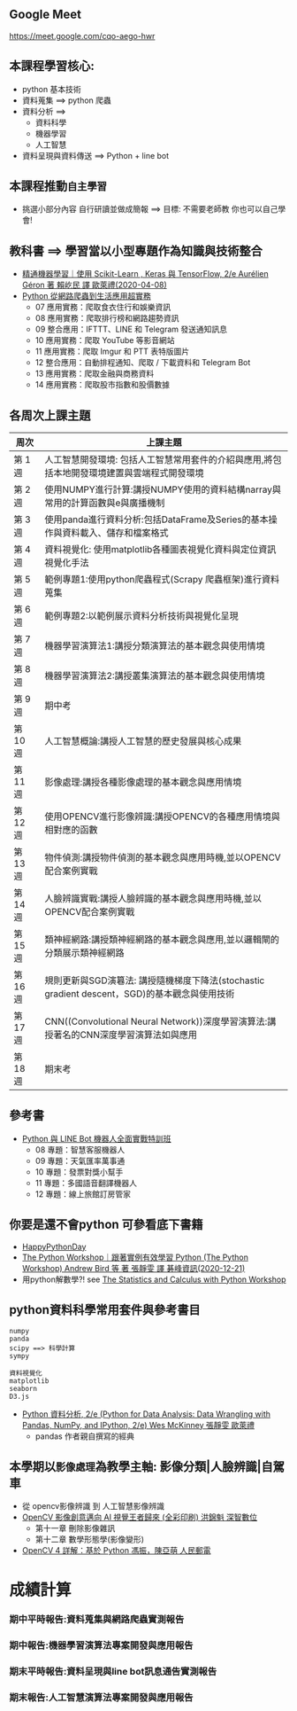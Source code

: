 ## Google Meet

https://meet.google.com/cqo-aego-hwr

## 本課程學習核心: 

- python 基本技術
- 資料蒐集 ==> python 爬蟲
- 資料分析 ==> 
  - 資料科學
  - 機器學習
  - 人工智慧
- 資料呈現與資料傳送 ==> Python + line bot

## 本課程推動`自主學習` 
- 挑選小部分內容 自行研讀並做成簡報 ==> 目標: 不需要老師教  你也可以自己學會!

## 教科書 ==> 學習當以小型專題作為知識與技術整合
- [精通機器學習｜使用 Scikit-Learn , Keras 與 TensorFlow, 2/e Aurélien Géron 著 賴屹民 譯 歐萊禮(2020-04-08)](https://www.tenlong.com.tw/products/9789865024345?list_name=srh)
- [Python 從網路爬蟲到生活應用超實務](https://www.books.com.tw/products/0010877656)
  - 07 應用實務：爬取食衣住行和娛樂資訊
  - 08 應用實務：爬取排行榜和網路趨勢資訊
  - 09 整合應用：IFTTT、LINE 和 Telegram 發送通知訊息
  - 10 應用實務：爬取 YouTube 等影音網站
  - 11 應用實務：爬取 Imgur 和 PTT 表特版圖片
  - 12 整合應用：自動排程通知、爬取 / 下載資料和 Telegram Bot
  - 13 應用實務：爬取金融與商務資料
  - 14 應用實務：爬取股市指數和股價數據

## 各周次上課主題
|  周次 | 上課主題|
| -----| --------|
|第 1 週|人工智慧開發環境: 包括人工智慧常用套件的介紹與應用,將包括本地開發環境建置與雲端程式開發環境|
|第 2 週|使用NUMPY進行計算:講授NUMPY使用的資料結構narray與常用的計算函數與e與廣播機制|
|第 3 週|使用panda進行資料分析:包括DataFrame及Series的基本操作與資料載入、儲存和檔案格式|
|第 4 週|資料視覺化: 使用matplotlib各種圖表視覺化資料與定位資訊視覺化手法|
|第 5 週|範例專題1:使用python爬蟲程式(Scrapy 爬蟲框架)進行資料蒐集|
|第 6 週|範例專題2:以範例展示資料分析技術與視覺化呈現|
|第 7 週|機器學習演算法1:講授分類演算法的基本觀念與使用情境|
|第 8 週|機器學習演算法2:講授叢集演算法的基本觀念與使用情境|
|第 9 週|期中考|
|第 10 週|人工智慧概論:講授人工智慧的歷史發展與核心成果|
|第 11 週|影像處理:講授各種影像處理的基本觀念與應用情境|
|第 12 週|使用OPENCV進行影像辨識:講授OPENCV的各種應用情境與相對應的函數|
|第 13 週|物件偵測:講授物件偵測的基本觀念與應用時機,並以OPENCV配合案例實戰|
|第 14 週|人臉辨識實戰:講授人臉辨識的基本觀念與應用時機,並以OPENCV配合案例實戰|
|第 15 週|類神經網路:講授類神經網路的基本觀念與應用,並以邏輯閘的分類展示類神經網路|
|第 16 週|規則更新與SGD演篹法: 講授隨機梯度下降法(stochastic gradient descent，SGD)的基本觀念與使用技術|
|第 17 週|CNN((Convolutional Neural Network))深度學習演算法:講授著名的CNN深度學習演算法如與應用|
|第 18 週|期末考|

## 參考書 

- [Python 與 LINE Bot 機器人全面實戰特訓班](https://www.books.com.tw/products/0010830739)
  - 08 專題：智慧客服機器人
  - 09 專題：天氣匯率萬事通
  - 10 專題：發票對獎小幫手
  - 11 專題：多國語音翻譯機器人
  - 12 專題：線上旅館訂房管家


## 你要是還不會python 可參看底下書籍
- [HappyPythonDay](https://github.com/MyFirstSecurity2020/HappyPythonDay)
- [The Python Workshop｜跟著實例有效學習 Python (The Python Workshop) Andrew Bird 等 著 張靜雯 譯  碁峰資訊(2020-12-21)](https://www.tenlong.com.tw/products/9789865026608?list_name=srh)
- 用python解數學?! see [The Statistics and Calculus with Python Workshop](https://www.packtpub.com/product/the-statistics-and-calculus-with-python-workshop/9781800209763)

## python資料科學常用套件與參考書目
```
numpy
panda
scipy ==> 科學計算
sympy

資料視覺化
matplotlib
seaborn
D3.js
```
- [Python 資料分析, 2/e (Python for Data Analysis: Data Wrangling with Pandas, NumPy, and IPython, 2/e)  Wes McKinney 張靜雯 歐萊禮](https://www.tenlong.com.tw/products/9789864769254?list_name=rd)
  - pandas 作者親自撰寫的經典 

## 本學期以`影像處理`為教學主軸: 影像分類|人臉辨識|自駕車 
- 從 opencv影像辨識 到 人工智慧影像辨識
- [OpenCV 影像創意邁向 AI 視覺王者歸來 (全彩印刷) 洪錦魁  深智數位](https://www.tenlong.com.tw/products/9789860776782?list_name=srh)
  - 第十一章 刪除影像雜訊
  - 第十二章 數學形態學(影像變形)
- [OpenCV 4 詳解：基於 Python   馮振，陳亞萌  人民郵電](https://www.tenlong.com.tw/products/9787115566034?list_name=srh)

# 成績計算

### 期中平時報告:資料蒐集與網路爬蟲實測報告
### 期中報告:機器學習演算法專案開發與應用報告
### 期末平時報告:資料呈現與line bot訊息通告實測報告
### 期末報告:人工智慧演算法專案開發與應用報告
